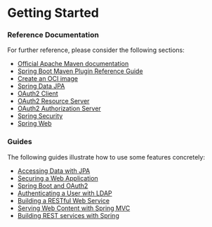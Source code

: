 # Getting Started

### Reference Documentation

For further reference, please consider the following sections:

* [Official Apache Maven documentation](https://maven.apache.org/guides/index.html)
* [Spring Boot Maven Plugin Reference Guide](https://docs.spring.io/spring-boot/docs/3.1.3/maven-plugin/reference/html/)
* [Create an OCI image](https://docs.spring.io/spring-boot/docs/3.1.3/maven-plugin/reference/html/#build-image)
* [Spring Data JPA](https://docs.spring.io/spring-boot/docs/3.1.3/reference/htmlsingle/index.html#data.sql.jpa-and-spring-data)
* [OAuth2 Client](https://docs.spring.io/spring-boot/docs/3.1.3/reference/htmlsingle/index.html#web.security.oauth2.client)
* [OAuth2 Resource Server](https://docs.spring.io/spring-boot/docs/3.1.3/reference/htmlsingle/index.html#web.security.oauth2.server)
* [OAuth2 Authorization Server](https://docs.spring.io/spring-boot/docs/3.1.3/reference/htmlsingle/index.html#web.security.oauth2.authorization-server)
* [Spring Security](https://docs.spring.io/spring-boot/docs/3.1.3/reference/htmlsingle/index.html#web.security)
* [Spring Web](https://docs.spring.io/spring-boot/docs/3.1.3/reference/htmlsingle/index.html#web)

### Guides

The following guides illustrate how to use some features concretely:

* [Accessing Data with JPA](https://spring.io/guides/gs/accessing-data-jpa/)
* [Securing a Web Application](https://spring.io/guides/gs/securing-web/)
* [Spring Boot and OAuth2](https://spring.io/guides/tutorials/spring-boot-oauth2/)
* [Authenticating a User with LDAP](https://spring.io/guides/gs/authenticating-ldap/)
* [Building a RESTful Web Service](https://spring.io/guides/gs/rest-service/)
* [Serving Web Content with Spring MVC](https://spring.io/guides/gs/serving-web-content/)
* [Building REST services with Spring](https://spring.io/guides/tutorials/rest/)

